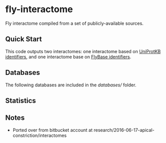 # fly-interactome
Fly interactome compiled from a set of publicly-available sources.

## Quick Start

This code outputs two interactomes: one interactome based on [UniProtKB identifiers](http://www.uniprot.org/), and one interactome base on [FlyBase identifiers](http://flybase.org/).

## Databases
The following databases are included in the *databases/* folder.


## Statistics 

## Notes
- Ported over from bitbucket account at research/2016-06-17-apical-constriction/interactomes